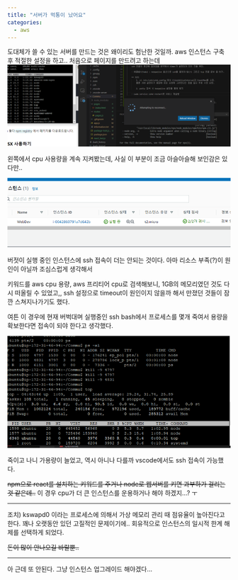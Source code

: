 ```yaml
---
title: "서버가 먹통이 났어요"
categories:
  - aws
---
```


도대체가 쓸 수 있는 서버를 만드는 것은 왜이리도 험난한 것일까.
aws 인스턴스 구축 후 적절한 설정을 하고.. 처음으로 페이지를 만드려고 하는데
<br>
![그냥 선채로 죽어버렸다](/assets/imgs/2021-01-05-down.PNG)

왼쪽에서 cpu 사용량을 계속 지켜봤는데, 사실 이 부분이 조금 아슬아슬해 보인감은 있다만..

![얘는 살아 있는데..](/assets/imgs/2021-01-05-instance.PNG)

버젓이 실행 중인 인스턴스에 ssh 접속이 더는 안되는 것이다.
아마 리소스 부족(?)이 원인이 아닐까 조심스럽게 생각해서

키워드를 aws cpu 용량, aws 프리티어 cpu로 검색해보니, 1GB의 메모리였던 것도 다시 떠올릴 수 있었고,, ssh 설정으로 timeout이 원인이지 않을까 해서 만졌던 것들이 잠깐 스쳐지나가기도 했다.

여튼 이 경우에 현재 버벅대며 실행중인 ssh bash에서 프로세스를 몇개 죽여서 용량을 확보한다면 접속이 되야 한다고 생각했다.

![얘는 살아 있는데..](/assets/imgs/2021-01-05-sshcpu.PNG)

죽이고 나니 가용량이 늘었고, 역시 아니나 다를까 vscode에서도 ssh 접속이 가능했다.

~~npm으로 react를 설치하는 키워드를 주거나 node로 웹서버를 키면 과부하가 걸리는 것 같은데..~~
이 경우 cpu가 더 큰 인스턴스를 운용하거나 해야 하겠지...? ㅜ

----
조치) kswapd0 이라는 프로세스에 의해서 가상 메모리 관리 때 점유율이 높아진다고 한다. 꽤나 오랫동안 있던 고질적인 문제이기에.. 회유적으로 인스턴스의 일시적 한계 해제를 선택하게 되었다.

~~돈이 많이 안나오길 바랄뿐..~~

---
아 근데 또 안된다. 그냥 인스턴스 업그레이드 해야겠다...
